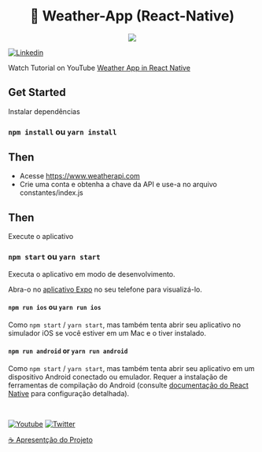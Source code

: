 <h1 align="center">
 🚀 Weather-App (React-Native)
 
</h1>

<div align="center">
  <img src="https://github.com/syednomishah/Weather-App-React-Native/assets/72041260/b18c6812-ac54-4fde-8f8b-fa34b68e7d26" />
</div>

  
  <p align="left">
    <a href="https://www.linkedin.com/in/mirka-juliet-9bb590148/"><img alt="Linkedin" title="Linkedin"  src="https://img.shields.io/badge/-Linkedin-blue?style=for-the-badge&logo=linkedin&logoColor=white"/></a>
    <p>
      Watch Tutorial on YouTube <a href="https://youtu.be/953vyZMO4cM" target="_blank">Weather App in React Native</a>
    </p>
    
  </p>
  

## Get Started

Instalar dependências
### `npm install` ou `yarn install`

## Then

- Acesse https://www.weatherapi.com
- Crie uma conta e obtenha a chave da API e use-a no arquivo constantes/index.js

## Then

Execute o aplicativo

### `npm start` ou `yarn start`

Executa o aplicativo em modo de desenvolvimento.

Abra-o no [aplicativo Expo](https://expo.io) no seu telefone para visualizá-lo. 


#### `npm run ios` ou `yarn run ios`

Como `npm start` / `yarn start`, mas também tenta abrir seu aplicativo no simulador iOS se você estiver em um Mac e o tiver instalado.

#### `npm run android` or `yarn run android`

Como `npm start` / `yarn start`, mas também tenta abrir seu aplicativo em um dispositivo Android conectado ou emulador. Requer a instalação de ferramentas de compilação do Android (consulte [documentação do React Native](https://facebook.github.io/react-native/docs/getting-started.html) para configuração detalhada).


<br />


<p align="left">
  <a href="https://github.com/MirkaJuliet34"><img alt="Youtube" title="Youtube" src="https://img.shields.io/badge/-GitHub-red?style=for-the-badge&logo=github&logoColor=white"/></a>
  <a href="https://www.linkedin.com/in/mirka-juliet-9bb590148/"><img alt="Twitter" title="Twitter" src="https://img.shields.io/badge/-Linkedin-1DA1F2?style=for-the-badge&logo=linkedin&logoColor=white"/></a>
</p>

<a href="https://beacons.ai/engenheira_de_software">☕ Apresentção do Projeto</a>
